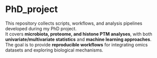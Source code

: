 # PhD_project
This repository collects scripts, workflows, and analysis pipelines developed during my PhD project.  
It covers **microbiota, proteome, and histone PTM analyses**, with both **univariate/multivariate statistics** and **machine learning approaches**.  
The goal is to provide **reproducible workflows** for integrating omics datasets and exploring biological mechanisms.
